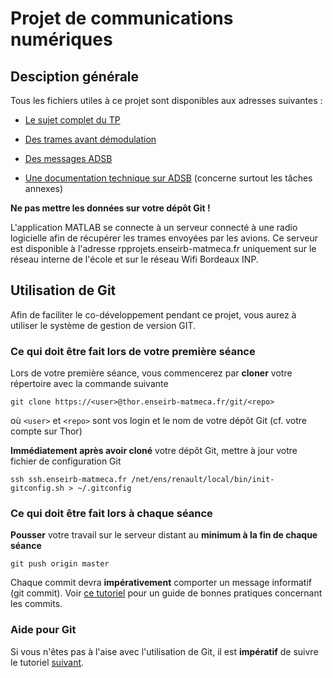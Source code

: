 # Projet de communications numériques

## Desciption générale
Tous les fichiers utiles à ce projet sont disponibles aux adresses suivantes :

* [Le sujet complet du TP](https://github.com/rtajan/TS229/blob/master/doc/sujet/sujet.pdf)

* [Des trames avant démodulation](https://github.com/rtajan/TS229/blob/master/data/buffers.mat)

* [Des messages ADSB](https://github.com/rtajan/TS229/blob/master/data/adsb_msgs.mat)

* [Une documentation technique sur ADSB](https://github.com/rtajan/TS229/blob/master/doc/ADSB_technical_doc.pdf) (concerne surtout les tâches annexes)

**Ne pas mettre les données sur votre dépôt Git !**

L'application MATLAB se connecte à un serveur connecté à une radio logicielle afin de récupérer les trames envoyées par les avions. Ce serveur est disponible à l'adresse rpprojets.enseirb-matmeca.fr uniquement sur le réseau interne de l'école et sur le réseau Wifi Bordeaux INP. 

## Utilisation de Git

 Afin de faciliter le co-développement pendant ce projet, vous aurez à utiliser le système de gestion de version GIT. 

### Ce qui doit être fait lors de votre première séance
Lors de votre première séance, vous commencerez par **cloner** votre répertoire avec la commande suivante

```
git clone https://<user>@thor.enseirb-matmeca.fr/git/<repo>
```

où `<user>` et `<repo>` sont vos login et le nom de votre dépôt Git (cf. votre compte sur Thor)

**Immédiatement après avoir cloné** votre dépôt Git, mettre à jour votre fichier de configuration Git

``` 
ssh ssh.enseirb-matmeca.fr /net/ens/renault/local/bin/init-gitconfig.sh > ~/.gitconfig
```

### Ce qui doit être fait lors à chaque séance

**Pousser** votre travail sur le serveur distant au **minimum à la fin de chaque séance** 

``` 
git push origin master
```

Chaque commit devra **impérativement** comporter un message informatif (git commit). Voir [ce tutoriel](https://chris.beams.io/posts/git-commit/) pour un guide de bonnes pratiques concernant les commits.

### Aide pour Git
Si vous n'êtes pas à l'aise avec l'utilisation de Git, il est **impératif** de suivre le tutoriel [suivant](http://www.labri.fr/perso/renault/working/teaching/projets/git.php).
